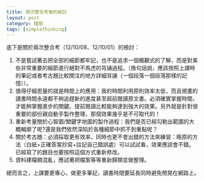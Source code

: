 ```yaml
---
title: 兩次整合考後的檢討
layout: post
category: 隨想
tags: [simplethinking]
---
```

底下是關於兩次整合考（12/10/08、12/10/01）的檢討：

1. 不是嘗試著去把全部的細節都牢記，也不是追求一個概觀式的了解，而是對某些非常重要的細節進行絕對不馬虎的背誦過程。（換句話說，應該按照上課時的筆記或者考古題比較關注的地方詳細背誦（一個段落一個段落那樣的記憶））。
2. 值得仔細思量的就是時間上的應用：我的時間利用原則效率太低，而且規畫的讀書時間永遠都不夠追趕新的進度甚至超前閱讀原文書。必須確實掌握時間，才能夠掌握進步的關鍵。提前閱讀比較能夠達到強大的效果。另外就是針對很重要的部份親自動手製作整理，那個效果幾乎是不可取代的！
3. 重新考量關於心智圖/關鍵字地圖的製作過程：我們是否已經勾勒出範圍的大概輪廓了呢?還是我們依然深陷於各種細節中抓不到重點呢？
4. 關於考古題：必須採取更有效率，同時也更不會出錯的方法來練習：晧原的方法（白紙+正確答案抄寫+註記自己錯誤處）可以試試看，效果應該會不錯。已經寫了的題目也要按照這個方式重新修改。
5. 資料建檔頗混亂，應試著把檔案等等重新歸類並做整理。

總而言之，上課要更專心，做更多筆記，讀書時間要延長同時避免閒晃在網路上。
